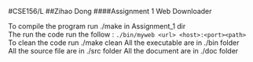 #CSE156/L
##Zihao Dong
####Assignment 1 Web Downloader

To compile the program run ./make in Assignment_1 dir  
The run the code run the follow : `./bin/myweb <url> <host>:<port><path>`  
To clean the code run ./make clean
All the executable are in ./bin folder  
All the source file are in ./src folder
All the document are in ./doc folder
